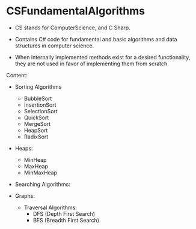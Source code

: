 # CSFundamentalAlgorithms

- CS stands for ComputerScience, and C Sharp. 

- Contains C# code for fundamental and basic algorithms and data structures in computer science. 

- When internally implemented methods exist for a desired functionality, they are not used in favor of implementing them from scratch.

Content: 
- Sorting Algorithms
  - BubbleSort
  - InsertionSort
  - SelectionSort
  - QuickSort
  - MergeSort
  - HeapSort
  - RadixSort
  
 - Heaps:
   - MinHeap
   - MaxHeap
   - MinMaxHeap
  
 - Searching Algorithms:
  
  
 - Graphs:
   - Traversal Algorithms:
      - DFS (Depth First Search)
      - BFS (Breadth First Search)
    
  

